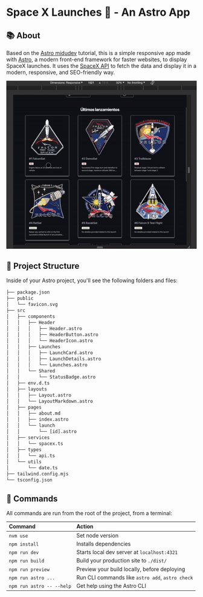 # Space X Launches 🚀 - An Astro App

## 📚 About
Based on the [Astro midudev](https://www.youtube.com/watch?v=RB5tR_nqUEw) tutorial, this is a simple responsive app made with [Astro](https://astro.build/), a modern front-end framework for faster websites, to display SpaceX launches. It uses the [SpaceX API](https://github.com/r-spacex/SpaceX-API/tree/master/docs) to fetch the data and display it in a modern, responsive, and SEO-friendly way.


![How it works](./public/how-it.gif)


## 🚀 Project Structure

Inside of your Astro project, you'll see the following folders and files:

```text
├── package.json
├── public
│   └── favicon.svg
├── src
│   ├── components
│   │   ├── Header
│   │   │   ├── Header.astro
│   │   │   ├── HeaderButton.astro
│   │   │   └── HeaderIcon.astro
│   │   ├── Launches
│   │   │   ├── LaunchCard.astro
│   │   │   ├── LaunchDetails.astro
│   │   │   └── Launches.astro
│   │   └── Shared
│   │       └── StatusBadge.astro
│   ├── env.d.ts
│   ├── layouts
│   │   ├── Layout.astro
│   │   └── LayoutMarkdown.astro
│   ├── pages
│   │   ├── about.md
│   │   ├── index.astro
│   │   └── launch
│   │       └── [id].astro
│   ├── services
│   │   └── spacex.ts
│   ├── types
│   │   └── api.ts
│   └── utils
│       └── date.ts
├── tailwind.config.mjs
└── tsconfig.json
```

## 🧞 Commands

All commands are run from the root of the project, from a terminal:

| Command                   | Action                                           |
| :------------------------ | :----------------------------------------------- |
| `nvm use`                 | Set node version                                 |
| `npm install`             | Installs dependencies                            |
| `npm run dev`             | Starts local dev server at `localhost:4321`      |
| `npm run build`           | Build your production site to `./dist/`          |
| `npm run preview`         | Preview your build locally, before deploying     |
| `npm run astro ...`       | Run CLI commands like `astro add`, `astro check` |
| `npm run astro -- --help` | Get help using the Astro CLI                     |
